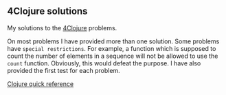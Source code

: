 ## 4Clojure solutions

My solutions to the [4Clojure](http://www.4clojure.com/) problems.

On most problems I have provided more than one solution. Some problems have `special restrictions`. For example, a function which is supposed to count the number of elements in a sequence will not be allowed to use the `count` function. Obviously, this would defeat the purpose. I have also provided the first test for each problem.

[Clojure quick reference](https://clojuredocs.org/quickref)

